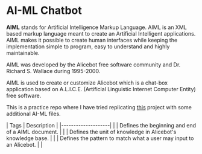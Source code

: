 # AI-ML Chatbot

**AIML** stands for Artificial Intelligence Markup Language. AIML is an XML based markup language meant to create an Artificial Intelligent applications. AIML makes it possible to create human interfaces while keeping the implementation simple to program, easy to understand and highly maintainable. 

AIML was developed by the Alicebot free software community and Dr. Richard S. Wallace during 1995-2000. 

AIML is used to create or customize Alicebot which is a chat-box application based on A.L.I.C.E. (Artificial Linguistic Internet Computer Entity) free software.

This is a practice repo where I have tried replicating [this](https://github.com/sohelamin/chatbot) project with some additional AI-ML files.

| Tags | Description |
|--------------------|
| <aiml> | Defines the beginning and end of a AIML document. |
| <category> | Defines the unit of knowledge in Alicebot's knowledge base. |
| <pattern>	| Defines the pattern to match what a user may input to an Alicebot. |
| <template> | Defines the response of an Alicebot to user's input. |
| <star> | Used to match wild card * character(s) in the <pattern> Tag. |
| <srai> | Multipurpose tag, used to call/match the other categories. |

### Requirements
    Python = 2.x.x
    Flask
    Aiml
    pip

## Installation

1. Clone and navigate to chatbot directory.

2. Install the required packages.
    ```bash
    pip install -r requirements.txt
    ```

3. Run the python server.
    ```bash
    python main.py
    ```
4. Open **http://127.0.0.1:5000** or **http://localhost:5000** in your browser.

5. You're done and let's chat with your Robot via browser.

## Screenshot




##### References
1. https://www.tutorialspoint.com/aiml/
2. https://www.devdungeon.com/content/ai-chat-bot-python-aiml

